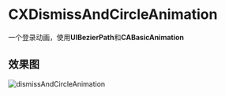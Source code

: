# CXDismissAndCircleAnimation

一个登录动画，使用**UIBezierPath**和**CABasicAnimation**

## 效果图

![dismissAndCircleAnimation](https://www.baidu.com)